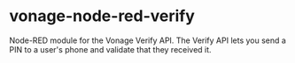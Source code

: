 # vonage-node-red-verify
Node-RED module for the Vonage Verify API. The Verify API lets you send a PIN to a user's phone and validate that they received it.

